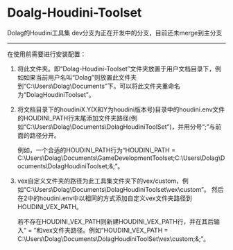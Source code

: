 # Doalg-Houdini-Toolset
Dolag的Houdini工具集
dev分支为正在开发中的分支，目前还未merge到主分支

---

在使用前需要进行安装配置：

1. 将此文件夹。即“Dolag-Houdini-Toolset”文件夹放置于用户文档目录下，例如如果当前用户名叫“Dolag”则放置此文件夹到“C:\Users\Dolag\Documents”下。可以将此文件夹重命名为“DolagHoudiniToolset”。

2. 将文档目录下的houdiniX.Y(X和Y为houdini版本号)目录中的houdini.env文件的HOUDINI_PATH行末尾添加文件夹路径(例如“C:\Users\Dolag\Documents\DolagHoudiniToolSet”)，并用分号“;”与前面的路径分开。

   例如，一个合适的HOUDINI_PATH行为“HOUDINI_PATH = C:\Users\Dolag\Documents\GameDevelopmentToolset;C:\Users\Dolag\Documents\DolagHoudiniToolset;&;”。

3. vex自定义文件夹的路径为此工具集文件夹下的vex/custom，例如“C:\Users\Dolag\Documents\DolagHoudiniToolset\vex\custom”。
   然后在2中的houdini.env中以相同的方式添加自定义vex文件夹路径到HOUDINI_VEX_PATH。

   若不存在HOUDINI_VEX_PATH则新建HOUDINI_VEX_PATH行，并在其后输入“ = ”和vex文件夹路径。例如“HOUDINI_VEX_PATH = C:\Users\Dolag\Documents\DolagHoudiniToolSet\vex\custom;&;”。
